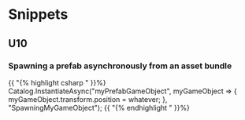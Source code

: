 # Snippets


## U10

### Spawning a prefab asynchronously from an asset bundle


{{ "{% highlight csharp " }}%}  
Catalog.InstantiateAsync<GameObject>("myPrefabGameObject", myGameObject => {
  myGameObject.transform.position = whatever;
}, "SpawningMyGameObject");
{{ "{% endhighlight " }}%}  